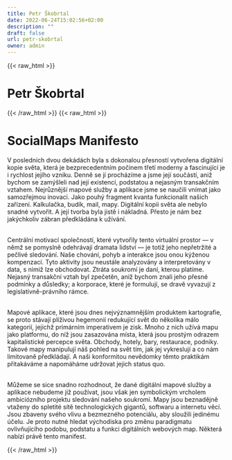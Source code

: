```yaml
---
title: Petr Škobrtal
date: 2022-06-24T15:02:56+02:00
description: ""
draft: false
url: petr-skobrtal
owner: admin
---
```

{{< raw_html >}}
<h1 id="petr-&scaron;kobrtal">Petr &Scaron;kobrtal</h1>
{{< /raw_html >}}
<!-- SECTION BREAK -->
{{< raw_html >}}
<h1 class="b-detail__title">SocialMaps Manifesto</h1>
<p>V posledn&iacute;ch dvou dek&aacute;d&aacute;ch byla s dokonalou přesnost&iacute; vytvořena digit&aacute;ln&iacute; kopie světa, kter&aacute; je bezprecedentn&iacute;m počinem třet&iacute; moderny a fascinuj&iacute;c&iacute; je i rychlost jej&iacute;ho vzniku. Denně se j&iacute; proch&aacute;z&iacute;me a jsme jej&iacute; souč&aacute;st&iacute;, aniž bychom se zam&yacute;&scaron;leli nad jej&iacute; existenc&iacute;, podstatou a nejasn&yacute;m transakčn&iacute;m vztahem. Nejrůzněj&scaron;&iacute; mapov&eacute; služby a aplikace jsme se naučili vn&iacute;mat jako samozřejmou inovaci. Jako pouh&yacute; fragment kvanta funkcionalit na&scaron;ich zař&iacute;zen&iacute;. Kalkulačka, bud&iacute;k, mail, mapy. Digit&aacute;ln&iacute; kopii světa ale nebylo snadn&eacute; vytvořit. A jej&iacute; tvorba byla jistě i n&aacute;kladn&aacute;. Přesto je n&aacute;m bez jak&yacute;chkoliv z&aacute;bran předkl&aacute;d&aacute;na k už&iacute;v&aacute;n&iacute;.</p>
<p><br>Centr&aacute;ln&iacute; motivac&iacute; společnost&iacute;, kter&eacute; vytvořily tento virtu&aacute;ln&iacute; prostor&nbsp;&mdash;&nbsp;v němž se pomyslně odehr&aacute;vaj&iacute; dramata lidstv&iacute; &mdash; je totiž jeho nepřetržit&eacute; a pečliv&eacute; sledov&aacute;n&iacute;. Na&scaron;e chov&aacute;n&iacute;, pohyb a interakce jsou onou k&yacute;ženou kompenzac&iacute;. Tyto aktivity jsou neust&aacute;le analyzov&aacute;ny a interpretov&aacute;ny v data, s nimiž lze obchodovat. Ztr&aacute;ta soukrom&iacute; je dan&iacute;, kterou plat&iacute;me. Nejasn&yacute; transakčn&iacute; vztah byl zpečetěn, aniž bychom znali jeho přesn&eacute; podm&iacute;nky a důsledky; a&nbsp;korporace, kter&eacute; je formuluj&iacute;, se dravě vyvazuj&iacute; z legislativně-pr&aacute;vn&iacute;ho r&aacute;mce.</p>
<p><br>Mapov&eacute; aplikace, kter&eacute; jsou dnes nejv&yacute;znamněj&scaron;&iacute;m produktem kartografie, se proto st&aacute;vaj&iacute; pl&iacute;živou hegemoni&iacute; redukuj&iacute;c&iacute; svět do několika m&aacute;lo kategori&iacute;, jejichž prim&aacute;rn&iacute;m imperativem je zisk. Mnoho z nich už&iacute;v&aacute; mapu jako platformu, do n&iacute;ž jsou zasazov&aacute;na m&iacute;sta, kter&aacute; jsou prost&yacute;m odrazem kapitalistick&eacute; percepce světa. Obchody, hotely, bary, restaurace, podniky. Takov&eacute; mapy manipuluj&iacute; n&aacute;&scaron; pohled na svět t&iacute;m, jak jej vykresluj&iacute; a co n&aacute;m limitovaně předkl&aacute;daj&iacute;. A na&scaron;i konformitou nevědomky těmto praktik&aacute;m přitak&aacute;v&aacute;me a&nbsp;napom&aacute;h&aacute;me udržovat jejich status quo.</p>
<p><br>Můžeme se sice snadno rozhodnout, že dan&eacute; digit&aacute;ln&iacute; mapov&eacute; služby a aplikace nebudeme již použ&iacute;vat, jsou v&scaron;ak jen symbolick&yacute;m vrcholem ambici&oacute;zn&iacute;ho projektu sledov&aacute;n&iacute; na&scaron;eho soukrom&iacute;. Mapy&nbsp;jsou beznadějně vtaženy do spletit&eacute; s&iacute;tě technologick&yacute;ch gigantů, softwaru a internetu věc&iacute;. Jsou zbaveny sv&eacute;ho vlivu a&nbsp;bezmezn&eacute;ho potenci&aacute;lu, aby sloužili jedin&eacute;mu &uacute;čelu. Je proto nutn&eacute; hledat v&yacute;chodiska pro změnu paradigmatu ovlivňuj&iacute;c&iacute;ho podobu, podstatu a funkci digit&aacute;ln&iacute;ch webov&yacute;ch map. Někter&aacute; nab&iacute;z&iacute; pr&aacute;vě tento manifest.</p>
{{< /raw_html >}}
